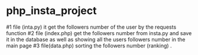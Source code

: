 # php_insta_project
#1 file (inta.py)
it get the followers number of the user by the requests function
#2 file (index.php)
get the followers number from insta.py and save it in the database
as well as showing all the users followers number in the main page
#3 file(data.php)
sorting the followers number (ranking) .
